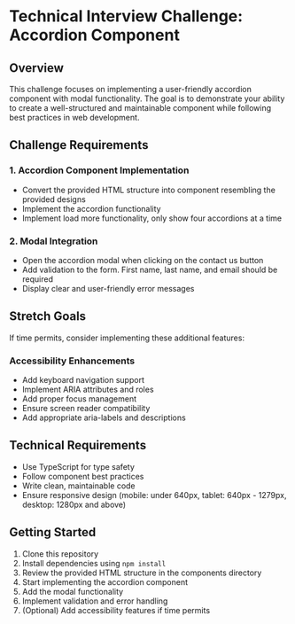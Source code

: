 # Technical Interview Challenge: Accordion Component

## Overview
This challenge focuses on implementing a user-friendly accordion component with modal functionality. The goal is to demonstrate your ability to create a well-structured and maintainable component while following best practices in web development.

## Challenge Requirements

### 1. Accordion Component Implementation
- Convert the provided HTML structure into component resembling the provided designs
- Implement the accordion functionality
- Implement load more functionality, only show four accordions at a time

### 2. Modal Integration
- Open the accordion modal when clicking on the contact us button
- Add validation to the form. First name, last name, and email should be required
- Display clear and user-friendly error messages

## Stretch Goals
If time permits, consider implementing these additional features:

### Accessibility Enhancements
- Add keyboard navigation support
- Implement ARIA attributes and roles
- Add proper focus management
- Ensure screen reader compatibility
- Add appropriate aria-labels and descriptions

## Technical Requirements
- Use TypeScript for type safety
- Follow component best practices
- Write clean, maintainable code
- Ensure responsive design (mobile: under 640px, tablet: 640px - 1279px, desktop: 1280px and above)

## Getting Started
1. Clone this repository
2. Install dependencies using `npm install`
3. Review the provided HTML structure in the components directory
4. Start implementing the accordion component
5. Add the modal functionality
6. Implement validation and error handling
7. (Optional) Add accessibility features if time permits
